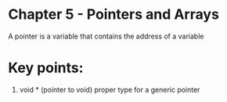 # Chapter 5 - Pointers and Arrays
A pointer is a variable that contains the address of a variable

# Key points:

1. void * (pointer to void) proper type for a generic pointer